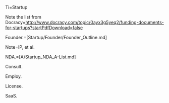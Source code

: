 Ti=Startup

Note the list from Docracy=http://www.docracy.com/topic/0ayx3g5yeq2/funding-documents-for-startups?startPdfDownload=false

Founder.=[Startup/Founder/Founder_Outline.md]

Note=IP, et al.

NDA.=[A/Startup_NDA_A-List.md]

Consult.

Employ.

License.

SaaS.